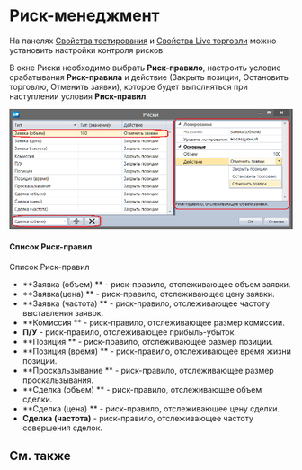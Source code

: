# Риск\-менеджмент

На панелях [Свойства тестирования](Designer_Properties_emulation.md) и [Свойства Live торговли](Designer_Properties_Live.md) можно установить настройки контроля рисков.

В окне Риски необходимо выбрать **Риск\-правило**, настроить условие срабатывания **Риск\-правила** и действие (Закрыть позиции, Остановить торговлю, Отменить заявки), которое будет выполняться при наступлении условия **Риск\-правил**.

![Designer Risk Rule](../images/Designer_Risk_Rule.png)

#### Список Риск\-правил

Список Риск\-правил

- **Заявка (объем) ** \- риск\-правило, отслеживающее объем заявки.
- **Заявка(цена) ** \- риск\-правило, отслеживающее цену заявки.
- **Заявка (частота) ** \- риск\-правило, отслеживающее частоту выставления заявок.
- **Комиссия ** \- риск\-правило, отслеживающее размер комиссии.
- **П\/У** \- риск\-правило, отслеживающее прибыль\-убыток.
- **Позиция ** \- риск\-правило, отслеживающее размер позиции.
- **Позиция (время) ** \- риск\-правило, отслеживающее время жизни позиции.
- **Проскальзывание ** \- риск\-правило, отслеживающее размер проскальзывания.
- **Сделка (объем) ** \- риск\-правило, отслеживающее объем сделки.
- **Сделка (цена) ** \- риск\-правило, отслеживающее цену сделки.
- **Сделка (частота)** \- риск\-правило, отслеживающее частоту совершения сделок.

## См. также
